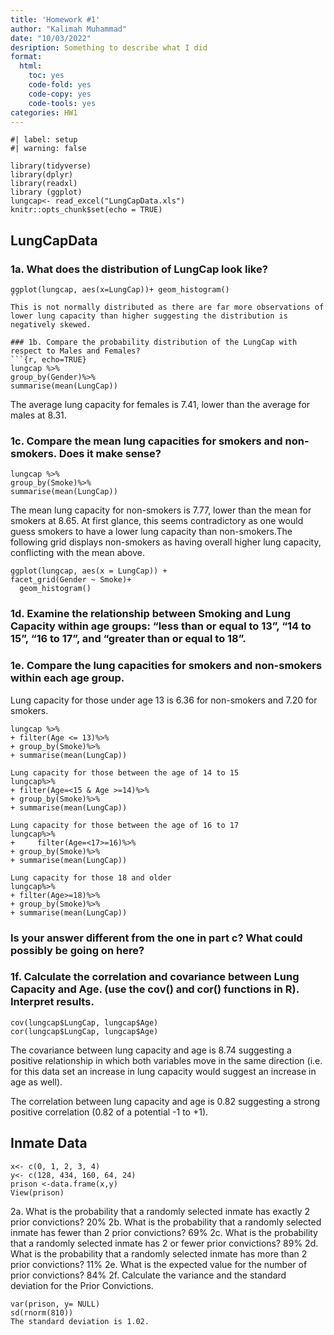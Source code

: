 ```yaml
---
title: 'Homework #1'
author: "Kalimah Muhammad"
date: "10/03/2022"
desription: Something to describe what I did
format:
  html:
    toc: yes
    code-fold: yes
    code-copy: yes
    code-tools: yes
categories: HW1
---
```


```{r}
#| label: setup
#| warning: false

library(tidyverse)
library(dplyr)
library(readxl)
library (ggplot)
lungcap<- read_excel("LungCapData.xls") 
knitr::opts_chunk$set(echo = TRUE)
```

## LungCapData


### 1a. What does the distribution of LungCap look like?  
```{r, echo=TRUE} 
ggplot(lungcap, aes(x=LungCap))+ geom_histogram()
``
This is not normally distributed as there are far more observations of lower lung capacity than higher suggesting the distribution is negatively skewed.
 
### 1b. Compare the probability distribution of the LungCap with respect to Males and Females? 
```{r, echo=TRUE} 
lungcap %>%
group_by(Gender)%>%
summarise(mean(LungCap))
```
The average lung capacity for females is 7.41, lower than the average for males at 8.31. 

### 1c. Compare the mean lung capacities for smokers and non-smokers. Does it make sense?  
```{r, echo=TRUE} 
lungcap %>%
group_by(Smoke)%>%
summarise(mean(LungCap))
```
The mean lung capacity for non-smokers is 7.77, lower than the mean for smokers at 8.65. At first glance, this seems contradictory as one would guess smokers to have a lower lung capacity than non-smokers.The following grid displays non-smokers as having overall higher lung capacity, conflicting with the mean above.
```{r, echo=TRUE} 
ggplot(lungcap, aes(x = LungCap)) +
facet_grid(Gender ~ Smoke)+
  geom_histogram()
```
### 1d. Examine the relationship between Smoking and Lung Capacity within age groups: “less than or equal to 13”, “14 to 15”, “16 to 17”, and “greater than or equal to 18”.   


### 1e. Compare the lung capacities for smokers and non-smokers within each age group.  
Lung capacity for those under age 13 is 6.36 for non-smokers and 7.20 for smokers.
```{r, echo=TRUE} 
lungcap %>%
+ filter(Age <= 13)%>%
+ group_by(Smoke)%>%
+ summarise(mean(LungCap))

Lung capacity for those between the age of 14 to 15
lungcap%>%
+ filter(Age=<15 & Age >=14)%>%
+ group_by(Smoke)%>%
+ summarise(mean(LungCap))

Lung capacity for those between the age of 16 to 17
lungcap%>%
+     filter(Age=<17>=16)%>%
+ group_by(Smoke)%>%
+ summarise(mean(LungCap))

Lung capacity for those 18 and older
lungcap%>%
+ filter(Age>=18)%>%
+ group_by(Smoke)%>%
+ summarise(mean(LungCap))
``` 
### Is your answer different from the one in part c? What could possibly be going on here?  



### 1f. Calculate the correlation and covariance between Lung Capacity and Age. (use the cov() and cor() functions in R). Interpret results.  
```{r, echo=TRUE} 
cov(lungcap$LungCap, lungcap$Age)
cor(lungcap$LungCap, lungcap$Age)
```
The covariance between lung capacity and age is 8.74 suggesting a positive relationship in which both variables move in the same direction (i.e. for this data set an increase in lung capacity would suggest an increase in age as well).

The correlation between lung capacity and age is 0.82 suggesting a strong positive correlation (0.82 of a potential -1 to +1).

## Inmate Data
```{r, echo=TRUE} 
x<- c(0, 1, 2, 3, 4)
y<- c(128, 434, 160, 64, 24)
prison <-data.frame(x,y)
View(prison)
```

2a. What is the probability that a randomly selected inmate has exactly 2 prior convictions?  20% 
2b. What is the probability that a randomly selected inmate has fewer than 2 prior convictions?  69%
2c. What is the probability that a randomly selected inmate has 2 or fewer prior convictions?  89%
2d. What is the probability that a randomly selected inmate has more than 2 prior convictions?  11%
2e. What is the expected value for the number of prior convictions? 84% 
2f. Calculate the variance and the standard deviation for the Prior Convictions.  

```{r, echo=TRUE} 
var(prison, y= NULL)
sd(rnorm(810))
The standard deviation is 1.02.
```
